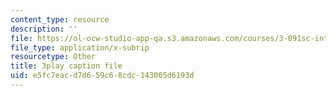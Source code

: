 ```yaml
---
content_type: resource
description: ''
file: https://ol-ocw-studio-app-qa.s3.amazonaws.com/courses/3-091sc-introduction-to-solid-state-chemistry-fall-2010/e5fc7eacd7d659c68cdc143005d6193d_vPQ9a_xIqRg.vtt
file_type: application/x-subrip
resourcetype: Other
title: 3play caption file
uid: e5fc7eac-d7d6-59c6-8cdc-143005d6193d
---
```

